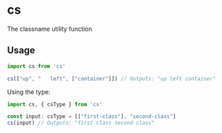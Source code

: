 # cs
The classname utility function

## Usage
```js
import cs from 'cs'

cs(["up", "   left", ["container"]]) // Outputs: "up left container"
```

Using the type:
```js
import cs, { csType } from 'cs'

const input: csType = [["first-class"], "second-class"]
cs(input) // Outputs: "first-class second-class"
```
